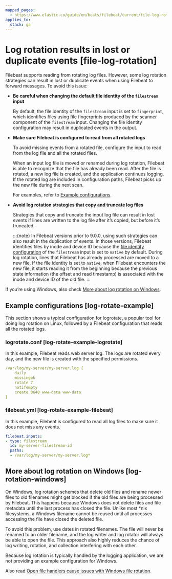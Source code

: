```yaml
---
mapped_pages:
  - https://www.elastic.co/guide/en/beats/filebeat/current/file-log-rotation.html
applies_to:
  stack: ga
---
```


# Log rotation results in lost or duplicate events [file-log-rotation]

Filebeat supports reading from rotating log files. However, some log rotation strategies can result in lost or duplicate events when using Filebeat to forward messages. To avoid this issue:

* **Be careful when changing the default file identity of the `filestream` input**

    By default, the file identity of the `filestream` input is set to `fingerprint`, which identifies files using file fingerprints produced by the scanner component of the `filestream` input. Changing the file identity configuration may result in duplicated events in the output.

* **Make sure Filebeat is configured to read from all rotated logs**

    To avoid missing events from a rotated file, configure the input to read from the log file and all the rotated files.
    
    When an input log file is moved or renamed during log rotation, Filebeat is able to recognize that the file has already been read. After the file is rotated, a new log file is created, and the application continues logging. If the rotated log are included in configuration paths, Filebeat picks up the new file during the next scan.
    
    For examples, refer to [Example configurations](#log-rotate-example).

* **Avoid log rotation strategies that copy and truncate log files**

    Strategies that copy and truncate the input log file can result in lost events if lines are written to the log file after it’s copied, but before it’s truncated.

    :::{note}
    In Filebeat versions prior to 9.0.0, using such strategies can also result in the duplication of events. In those versions, Filebeat identifies files by inode and device ID because the [file identity configuration](filebeat-input-filestream.md#filebeat-input-filestream-file-identity) of the `filestream` input is set to `native` by default. During log rotation, lines that Filebeat has already processed are moved to a new file. If the file identity is set to `native`, when Filebeat encounters the new file, it starts reading it from the beginning because the previous state information (the offset and read timestamp) is associated with the inode and device ID of the old file.
    :::

If you’re using Windows, also check [More about log rotation on Windows](#log-rotation-windows).


## Example configurations [log-rotate-example]

This section shows a typical configuration for logrotate, a popular tool for doing log rotation on Linux, followed by a Filebeat configuration that reads all the rotated logs.


### logrotate.conf [log-rotate-example-logrotate]

In this example, Filebeat reads web server log. The logs are rotated every day, and the new file is created with the specified permissions.

```yaml
/var/log/my-server/my-server.log {
    daily
    missingok
    rotate 7
    notifempty
    create 0640 www-data www-data
}
```


### filebeat.yml [log-rotate-example-filebeat]

In this example, Filebeat is configured to read all log files to make sure it does not miss any events.

```yaml
filebeat.inputs:
- type: filestream
  id: my-server-filestream-id
  paths:
  - /var/log/my-server/my-server.log*
```


## More about log rotation on Windows [log-rotation-windows]

On Windows, log rotation schemes that delete old files and rename newer files to old filenames might get blocked if the old files are being processed by Filebeat. This happens because Windows does not delete files and file metadata until the last process has closed the file. Unlike most *nix filesystems, a Windows filename cannot be reused until all processes accessing the file have closed the deleted file.

To avoid this problem, use dates in rotated filenames. The file will never be renamed to an older filename, and the log writer and log rotator will always be able to open the file. This approach also highly reduces the chance of log writing, rotation, and collection interfering with each other.

Because log rotation is typically handled by the logging application, we are not providing an example configuration for Windows.

Also read [Open file handlers cause issues with Windows file rotation](/reference/filebeat/windows-file-rotation.md).


